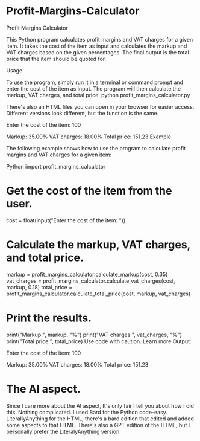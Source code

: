 # Profit-Margins-Calculator


Profit Margins Calculator

This Python program calculates profit margins and VAT charges for a given item. It takes the cost of the item as input and calculates the markup and VAT charges based on the given percentages. The final output is the total price that the item should be quoted for.

Usage

To use the program, simply run it in a terminal or command prompt and enter the cost of the item as input. The program will then calculate the markup, VAT charges, and total price.
python profit_margins_calculator.py

There's also an HTML files you can open in your browser for easier access. Different versions look different, but the function is the same.

Enter the cost of the item: 100

Markup: 35.00%
VAT charges: 18.00%
Total price: 151.23
Example

The following example shows how to use the program to calculate profit margins and VAT charges for a given item:

Python
import profit_margins_calculator

# Get the cost of the item from the user.
cost = float(input("Enter the cost of the item: "))

# Calculate the markup, VAT charges, and total price.
markup = profit_margins_calculator.calculate_markup(cost, 0.35)
vat_charges = profit_margins_calculator.calculate_vat_charges(cost, markup, 0.18)
total_price = profit_margins_calculator.calculate_total_price(cost, markup, vat_charges)

# Print the results.
print("Markup:", markup, "%")
print("VAT charges:", vat_charges, "%")
print("Total price:", total_price)
Use code with caution. Learn more
Output:

Enter the cost of the item: 100

Markup: 35.00%
VAT charges: 18.00%
Total price: 151.23

# The AI aspect.
Since I care more about the AI aspect, It's only fair I tell you about how I did this. Nothing complicated. I used Bard for the Python code-easy. LiterallyAnything for the HTML, there's a bard edition that edited and added some aspects to that HTML. There's also a GPT edition of the HTML, but I personally prefer the LiteralyAnything version
